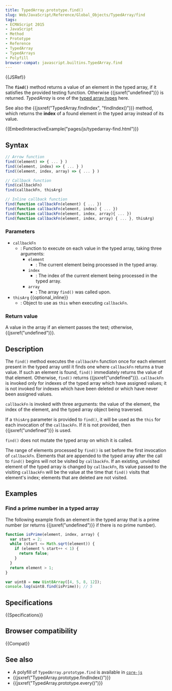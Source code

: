 ```yaml
---
title: TypedArray.prototype.find()
slug: Web/JavaScript/Reference/Global_Objects/TypedArray/find
tags:
- ECMAScript 2015
- JavaScript
- Method
- Prototype
- Reference
- TypedArray
- TypedArrays
- Polyfill
browser-compat: javascript.builtins.TypedArray.find
---
```

{{JSRef}}

The **`find()`** method returns a value of an element in the typed array, if it
satisfies the provided testing function. Otherwise
{{jsxref("undefined")}} is returned. _TypedArray_ is one of the
[typed array types](/en-US/docs/Web/JavaScript/Reference/Global_Objects/TypedArray#TypedArray_objects)
here.

See also the {{jsxref("TypedArray.findIndex", "findIndex()")}}
method, which returns the **index** of a found element in the typed array
instead of its value.

{{EmbedInteractiveExample("pages/js/typedarray-find.html")}}

## Syntax

```js
// Arrow function
find((element) => { ... } )
find((element, index) => { ... } )
find((element, index, array) => { ... } )

// Callback function
find(callbackFn)
find(callbackFn, thisArg)

// Inline callback function
find(function callbackFn(element) { ... })
find(function callbackFn(element, index) { ... })
find(function callbackFn(element, index, array){ ... })
find(function callbackFn(element, index, array) { ... }, thisArg)
```

### Parameters

- `callbackFn`
  - : Function to execute on each value in the typed array, taking three
    arguments:
    - `element`
      - : The current element being processed in the typed array.
    - `index`
      - : The index of the current element being processed in the typed array.
    - `array`
      - : The array `find()` was called upon.
- `thisArg` {{optional_inline}}
  - : Object to use as `this` when executing `callbackFn`.

### Return value

A value in the array if an element passes the test; otherwise,
{{jsxref("undefined")}}.

## Description

The `find()` method executes the `callbackFn` function once for each element
present in the typed array until it finds one where `callbackFn` returns a true
value. If such an element is found, `find()` immediately returns the value of
that element. Otherwise, `find()` returns {{jsxref("undefined")}}.
`callbackFn` is invoked only for indexes of the typed array which have assigned
values; it is not invoked for indexes which have been deleted or which have
never been assigned values.

`callbackFn` is invoked with three arguments: the value of the element, the
index of the element, and the typed array object being traversed.

If a `thisArg` parameter is provided to `find()`, it will be used as the `this`
for each invocation of the `callbackFn`. If it is not provided, then
{{jsxref("undefined")}} is used.

`find()` does not mutate the typed array on which it is called.

The range of elements processed by `find()` is set before the first invocation
of `callbackFn`. Elements that are appended to the typed array after the call to
`find()` begins will not be visited by `callbackFn`. If an existing, unvisited
element of the typed array is changed by `callbackFn`, its value passed to the
visiting `callbackFn` will be the value at the time that `find()` visits that
element's index; elements that are deleted are not visited.

## Examples

### Find a prime number in a typed array

The following example finds an element in the typed array that is a prime number
(or returns {{jsxref("undefined")}} if there is no prime number).

```js
function isPrime(element, index, array) {
  var start = 2;
  while (start <= Math.sqrt(element)) {
    if (element % start++ < 1) {
      return false;
    }
  }
  return element > 1;
}

var uint8 = new Uint8Array([4, 5, 8, 12]);
console.log(uint8.find(isPrime)); // 5
```

## Specifications

{{Specifications}}

## Browser compatibility

{{Compat}}

## See also

- A polyfill of `TypedArray.prototype.find` is available in
  [`core-js`](https://github.com/zloirock/core-js#ecmascript-typed-arrays)
- {{jsxref("TypedArray.prototype.findIndex()")}}
- {{jsxref("TypedArray.prototype.every()")}}
